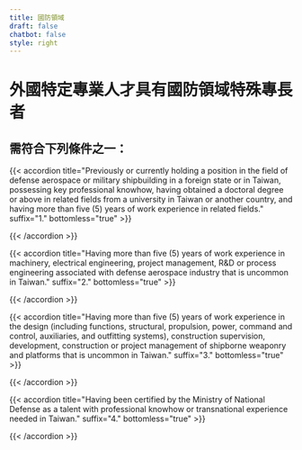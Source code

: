```yaml
---
title: 國防領域
draft: false
chatbot: false
style: right
---
```

# 外國特定專業人才具有國防領域特殊專長者
## 需符合下列條件之一：

{{< accordion title="Previously or currently holding a position in the field of defense aerospace or military shipbuilding in a foreign state or in Taiwan, possessing key professional knowhow, having obtained a doctoral degree or above in related fields from a university in Taiwan or another country, and having more than five (5) years of work experience in related fields." suffix="1." bottomless="true" >}}

{{< /accordion >}}

{{< accordion title="Having more than five (5) years of work experience in machinery, electrical engineering, project management, R&D or process engineering associated with defense aerospace industry that is uncommon in Taiwan." suffix="2." bottomless="true" >}}

{{< /accordion >}}

{{< accordion title="Having more than five (5) years of work experience in the design (including functions, structural, propulsion, power, command and control, auxiliaries, and outfitting systems), construction supervision, development, construction or project management of shipborne weaponry and platforms that is uncommon in Taiwan." suffix="3." bottomless="true" >}}

{{< /accordion >}}

{{< accordion title="Having been certified by the Ministry of National Defense as a talent with professional knowhow or transnational experience needed in Taiwan." suffix="4." bottomless="true" >}}

{{< /accordion >}}